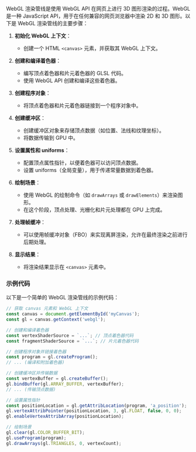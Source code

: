WebGL 渲染管线是使用 WebGL API 在网页上进行 3D 图形渲染的过程。WebGL 是一种 JavaScript API，用于在任何兼容的网页浏览器中渲染 2D 和 3D 图形。以下是 WebGL 渲染管线的主要步骤：

1. **初始化 WebGL 上下文**：
   - 创建一个 HTML `<canvas>` 元素，并获取其 WebGL 上下文。

2. **创建和编译着色器**：
   - 编写顶点着色器和片元着色器的 GLSL 代码。
   - 使用 WebGL API 创建和编译这些着色器。

3. **创建程序对象**：
   - 将顶点着色器和片元着色器链接到一个程序对象中。

4. **创建缓冲区**：
   - 创建缓冲区对象来存储顶点数据（如位置、法线和纹理坐标）。
   - 将数据传输到 GPU 中。

5. **设置属性和 uniforms**：
   - 配置顶点属性指针，以便着色器可以访问顶点数据。
   - 设置 uniforms（全局变量），用于传递常量数据到着色器。

6. **绘制场景**：
   - 使用 WebGL 的绘制命令（如 `drawArrays` 或 `drawElements`）来渲染图形。
   - 在这个阶段，顶点处理、光栅化和片元处理都在 GPU 上完成。

7. **处理帧缓冲**：
   - 可以使用帧缓冲对象（FBO）来实现离屏渲染，允许在最终渲染之前进行后期处理。

8. **显示结果**：
   - 将渲染结果显示在 `<canvas>` 元素中。

### 示例代码

以下是一个简单的 WebGL 渲染管线的示例代码：

```javascript
// 获取 canvas 元素和 WebGL 上下文
const canvas = document.getElementById('myCanvas');
const gl = canvas.getContext('webgl');

// 创建和编译着色器
const vertexShaderSource = `...`; // 顶点着色器代码
const fragmentShaderSource = `...`; // 片元着色器代码

// 创建程序对象并链接着色器
const program = gl.createProgram();
// ... (编译和附加着色器)

// 创建缓冲区并传输数据
const vertexBuffer = gl.createBuffer();
gl.bindBuffer(gl.ARRAY_BUFFER, vertexBuffer);
// ... (传输顶点数据)

// 设置属性指针
const positionLocation = gl.getAttribLocation(program, 'a_position');
gl.vertexAttribPointer(positionLocation, 3, gl.FLOAT, false, 0, 0);
gl.enableVertexAttribArray(positionLocation);

// 绘制场景
gl.clear(gl.COLOR_BUFFER_BIT);
gl.useProgram(program);
gl.drawArrays(gl.TRIANGLES, 0, vertexCount);
```

